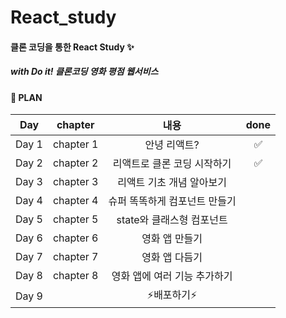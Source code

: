 # React_study

#### 클론 코딩을 통한 React Study ✨
##### with Do it! 클론코딩 영화 평점 웹서비스

#### 📌 PLAN
|Day|chapter|내용|done|
|:------:|:---:|:---:|:---:|
|Day 1|chapter 1|안녕 리액트?|✅|
|Day 2|chapter 2|리액트로 클론 코딩 시작하기|✅|
|Day 3|chapter 3|리액트 기초 개념 알아보기||
|Day 4|chapter 4|슈퍼 똑똑하게 컴포넌트 만들기||
|Day 5|chapter 5|state와 클래스형 컴포넌트||
|Day 6|chapter 6|영화 앱 만들기||
|Day 7|chapter 7|영화 앱 다듬기||
|Day 8|chapter 8|영화 앱에 여러 기능 추가하기||
|Day 9||⚡️배포하기⚡️||
